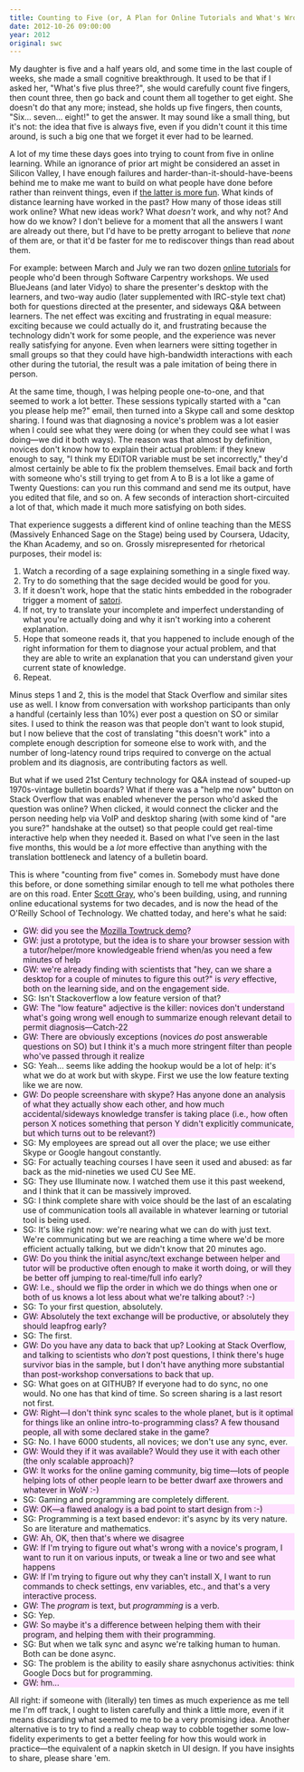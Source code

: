 ```yaml
---
title: Counting to Five (or, A Plan for Online Tutorials and What's Wrong With It)
date: 2012-10-26 09:00:00
year: 2012
original: swc
---
```


<p>My daughter is five and a half years old, and some time in the last couple of weeks, she made a small cognitive breakthrough. It used to be that if I asked her, "What's five plus three?", she would carefully count five fingers, then count three, then go back and count them all together to get eight. She doesn't do that any more; instead, she holds up five fingers, then counts, "Six... seven... eight!" to get the answer. It may sound like a small thing, but it's not: the idea that five is always five, even if you didn't count it this time around, is such a big one that we forget it ever had to be learned.</p>

<p>A lot of my time these days goes into trying to count from five in online learning. While an ignorance of prior art might be considered an asset in Silicon Valley, I have enough failures and harder-than-it-should-have-beens behind me to make me want to build on what people have done before rather than reinvent things, even if <a href="{{site.baseurl}}/blog/2012/09/the-real-hard-work.html">the latter is more fun</a>. What kinds of distance learning have worked in the past? How many of those ideas still work online? What new ideas work? What <em>doesn't</em> work, and why not? And how do we know? I don't believe for a moment that all the answers I want are already out there, but I'd have to be pretty arrogant to believe that <em>none</em> of them are, or that it'd be faster for me to rediscover things than read about them.</p>

<p>For example: between March and July we ran two dozen <a href="{{site.baseurl}}/blog/2012/06/this-weeks-tutorials.html">online tutorials</a> for people who'd been through Software Carpentry workshops. We used BlueJeans (and later Vidyo) to share the presenter's desktop with the learners, and two-way audio (later supplemented with IRC-style text chat) both for questions directed at the presenter, and sideways Q&amp;A between learners. The net effect was exciting and frustrating in equal measure: exciting because we could actually do it, and frustrating because the technology didn't work for some people, and the experience was never really satisfying for anyone. Even when learners were sitting together in small groups so that they could have high-bandwidth interactions with each other during the tutorial, the result was a pale imitation of being there in person.</p>

<p>At the same time, though, I was helping people one-to-one, and that seemed to work a lot better. These sessions typically started with a "can you please help me?" email, then turned into a Skype call and some desktop sharing. I found was that diagnosing a novice's problem was a lot easier when I could see what they were doing (or when they could see what I was doing&mdash;we did it both ways). The reason was that almost by definition, novices don't know how to explain their actual problem: if they knew enough to say, "I think my EDITOR variable must be set incorrectly," they'd almost certainly be able to fix the problem themselves. Email back and forth with someone who's still trying to get from A to B is a lot like a game of Twenty Questions: can you run this command and send me its output, have you edited that file, and so on. A few seconds of interaction short-circuited a lot of that, which made it much more satisfying on both sides.</p>

<p>That experience suggests a different kind of online teaching than the MESS (Massively Enhanced Sage on the Stage) being used by Coursera, Udacity, the Khan Academy, and so on. Grossly misrepresented for rhetorical purposes, their model is:</p>
<ol>
        <li>Watch a recording of a sage explaining something in a single fixed way.</li>
        <li>Try to do something that the sage decided would be good for you.</li>
        <li>If it doesn't work, hope that the static hints embedded in the robograder trigger a moment of <a href="http://en.wikipedia.org/wiki/Satori">satori</a>.</li>
        <li>If not, try to translate your incomplete and imperfect understanding of what you're actually doing and why it isn't working into a coherent explanation.</li>
        <li>Hope that someone reads it, that you happened to include enough of the right information for them to diagnose your actual problem, and that they are able to write an explanation that you can understand given your current state of knowledge.</li>
        <li>Repeat.</li>
</ol>
<p>Minus steps 1 and 2, this is the model that Stack Overflow and similar sites use as well. I know from conversation with workshop participants than only a handful (certainly less than 10%) ever post a question on SO or similar sites. I used to think the reason was that people don't want to look stupid, but I now believe that the cost of translating "this doesn't work" into a complete enough description for someone else to work with, and the number of long-latency round trips required to converge on the actual problem and its diagnosis, are contributing factors as well.</p>

<p>But what if we used 21st Century technology for Q&amp;A instead of souped-up 1970s-vintage bulletin boards? What if there was a "help me now" button on Stack Overflow that was enabled whenever the person who'd asked the question was online? When clicked, it would connect the clicker and the person needing help via VoIP and desktop sharing (with some kind of "are you sure?" handshake at the outset) so that people could get real-time interactive help when they needed it. Based on what I've seen in the last five months, this would be a <em>lot</em> more effective than anything with the translation bottleneck and latency of a bulletin board.</p>

<p>This is where "counting from five" comes in. Somebody must have done this before, or done something similar enough to tell me what potholes there are on this road. Enter <a href="http://www.oreillynet.com/pub/au/2544">Scott Gray</a>, who's been building, using, and running online educational systems for two decades, and is now the head of the O'Reilly School of Technology. We chatted today, and here's what he said:</p>
<ul>
        <li style="background-color: #ffe0ff;">GW: did you see the <a href="http://vimeo.com/36754286">Mozilla Towtruck demo</a>?</li>
        <li style="background-color: #ffe0ff;">GW: just a prototype, but the idea is to share your browser session with a tutor/helper/more knowledgeable friend when/as you need a few minutes of help</li>
        <li style="background-color: #ffe0ff;">GW: we're already finding with scientists that "hey, can we share a desktop for a couple of minutes to figure this out?" is <em>very</em> effective, both on the learning side, and on the engagement side.</li>
        <li>SG: Isn't Stackoverflow a low feature version of that?</li>
        <li style="background-color: #ffe0ff;">GW: The "low feature" adjective is the killer: novices don't understand what's going wrong well enough to summarize enough relevant detail to permit diagnosis&mdash;Catch-22</li>
        <li style="background-color: #ffe0ff;">GW: There are obviously exceptions (novices <em>do</em> post answerable questions on SO) but I think it's a much more stringent filter than people who've passed through it realize</li>
        <li>SG: Yeah... seems like adding the hookup would be a lot of help: it's what we do at work but with skype. First we use the low feature texting like we are now.</li>
        <li style="background-color: #ffe0ff;">GW: Do people screenshare with skype? Has anyone done an analysis of what they actually show each other, and how much accidental/sideways knowledge transfer is taking place (i.e., how often person X notices something that person Y didn't explicitly communicate, but which turns out to be relevant?)</li>
        <li>SG: My employees are spread out all over the place; we use either Skype or Google hangout constantly.</li>
        <li>SG: For actually teaching courses I have seen it used and abused: as far back as the mid-nineties we used CU See ME.</li>
        <li>SG: They use Illuminate now. I watched them use it this past weekend, and I think that it can be massively improved.</li>
        <li>SG: I think complete share with voice should be the last of an escalating use of communication tools all available in whatever learning or tutorial tool is being used.</li>
        <li>SG: It's like right now: we're nearing what we can do with just text. We're communicating but we are reaching a time where we'd be more efficient actually talking, but we didn't know that 20 minutes ago.</li>
        <li style="background-color: #ffe0ff;">GW: Do you think the initial async/text exchange between helper and tutor will be productive often enough to make it worth doing, or will they be better off jumping to real-time/full info early?</li>
        <li style="background-color: #ffe0ff;">GW: I.e., should we flip the order in which we do things when one or both of us knows a lot less about what we're talking about? :-)</li>
        <li>SG: To your first question, absolutely.</li>
        <li style="background-color: #ffe0ff;">GW: Absolutely the text exchange will be productive, or absolutely they should leapfrog early?</li>
        <li>SG: The first.</li>
        <li style="background-color: #ffe0ff;">GW: Do you have any data to back that up? Looking at Stack Overflow, and talking to scientists who <em>don't</em> post questions, I think there's huge survivor bias in the sample, but I don't have anything more substantial than post-workshop conversations to back that up.</li>
        <li>SG: What goes on at GITHUB? If everyone had to do sync, no one would. No one has that kind of time. So screen sharing is a last resort not first.</li>
        <li style="background-color: #ffe0ff;">GW: Right&mdash;I don't think sync scales to the whole planet, but is it optimal for things like an online intro-to-programming class? A few thousand people, all with some declared stake in the game?</li>
        <li>SG: No. I have 6000 students, all novices; we don't use any sync, ever.</li>
        <li style="background-color: #ffe0ff;">GW: Would they if it was available? Would they use it with each other (the only scalable approach)?</li>
        <li style="background-color: #ffe0ff;">GW: It works for the online gaming community, big time&mdash;lots of people helping lots of other people learn to be better dwarf axe throwers and whatever in WoW :-)</li>
        <li>SG: Gaming and programming are completely different.</li>
        <li style="background-color: #ffe0ff;">GW: OK&mdash;a flawed analogy is a bad point to start design from :-)</li>
        <li>SG: Programming is a text based endevor: it's async by its very nature. So are literature and mathematics.</li>
        <li style="background-color: #ffe0ff;">GW: Ah, OK, then that's where we disagree</li>
        <li style="background-color: #ffe0ff;">GW: If I'm trying to figure out what's wrong with a novice's program, I want to run it on various inputs, or tweak a line or two and see what happens</li>
        <li style="background-color: #ffe0ff;">GW: If I'm trying to figure out why they can't install X, I want to run commands to check settings, env variables, etc., and that's a very interactive process.</li>
        <li style="background-color: #ffe0ff;">GW: The <em>program</em> is text, but <em>programming</em> is a verb.</li>
        <li>SG: Yep.</li>
        <li style="background-color: #ffe0ff;">GW: So maybe it's a difference between helping them with their program, and helping them with their programming.</li>
        <li>SG: But when we talk sync and async we're talking human to human. Both can be done async.</li>
        <li>SG: The problem is the ability to easily share asnychonus activities: think Google Docs but for programming.</li>
        <li style="background-color: #ffe0ff;">GW: hm...</li>
</ul>
<p>All right: if someone with (literally) ten times as much experience as me tell me I'm off track, I ought to listen carefully and think a little more, even if it means discarding what seemed to me to be a very promising idea. Another alternative is to try to find a really cheap way to cobble together some low-fidelity experiments to get a better feeling for how this would work in practice&mdash;the equivalent of a napkin sketch in UI design. If you have insights to share, please share 'em.</p>

